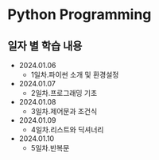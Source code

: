 Python Programming
=============

일자 별 학습 내용
-------------
- 2024.01.06   
    - 1일차.파이썬 소개 및 환경설정   
- 2024.01.07   
    - 2일차.프로그래밍 기초   
- 2024.01.08   
    - 3일차.제어문과 조건식   
- 2024.01.09   
    - 4일차.리스트와 딕셔너리   
- 2024.01.10   
    - 5일차.반복문   
    